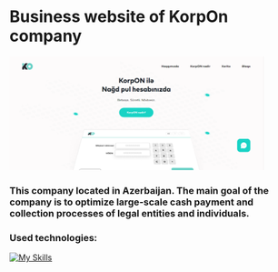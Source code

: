# Business website of KorpOn company

<img src='/korpOn.png' alt='website' height='200'>

### This company located in Azerbaijan. The main goal of the company is to optimize large-scale cash payment and collection processes of legal entities and individuals.

 

### Used technologies:
[![My Skills](https://skillicons.dev/icons?i=js,html,css)](https://skillicons.dev)
